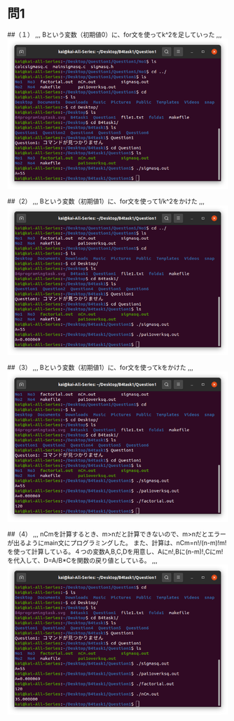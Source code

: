 # 問1
##（１）
,,,
Bという変数（初期値0）に、for文を使ってk^2を足していった
,,,
[![](./imagequestion1/question1no1.png)](./imagequestion1/question1no1.png)

##（2）
,,,
Bという変数（初期値1）に、for文を使って1/k^2をかけた
,,,
[![](./imagequestion1/question1no2.png)](./imagequestion1/question1no2.png)

##（3）
,,,
Bという変数（初期値1）に、for文を使ってkをかけた
,,,
[![](./imagequestion1/question1no3.png)](./imagequestion1/question1no3.png)

##（4）
,,,
nCmを計算するとき、m>nだと計算できないので、m>nだとエラーが出るようにmain文にプログラミングした。
また、計算は、nCm=n!/(n-m)!m! を使って計算している。４つの変数A,B,C,Dを用意し、Aにn!,Bに(n-m)!,Cにm!を代入して、D=A/B*Cを関数の戻り値としている。
,,,
[![](./imagequestion1/question1no4.png)](./imagequestion1/question1no4.png)
